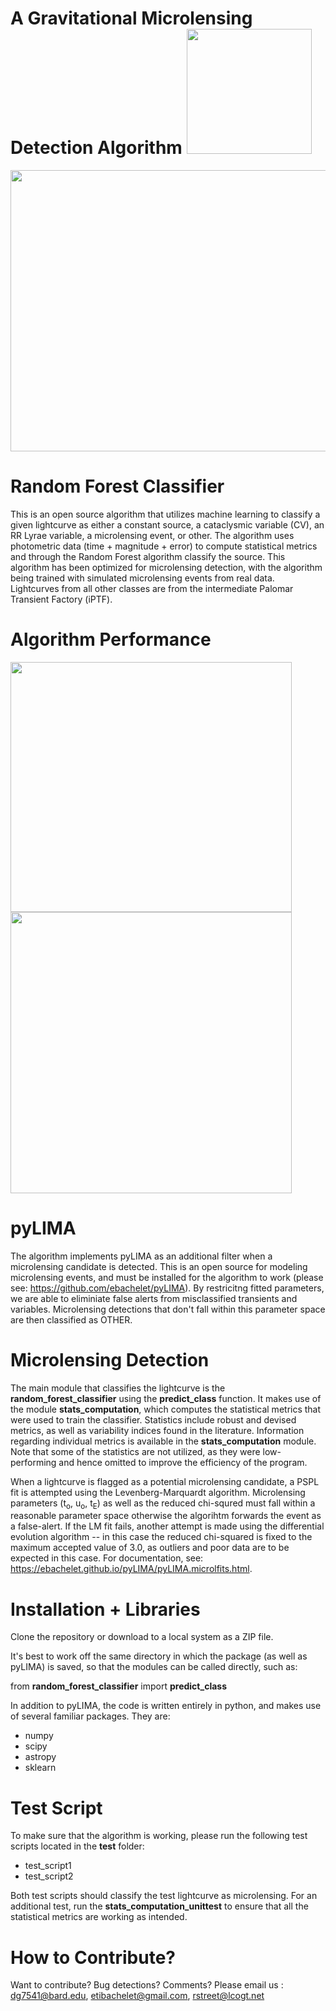 # A Gravitational Microlensing Detection Algorithm <img src="https://avatars0.githubusercontent.com/u/3358238?v=3&s=200" width="200" height="200"> 
<img src="https://user-images.githubusercontent.com/19847448/37119021-1b919c40-2224-11e8-856d-6de0e3425c83.png" width="650" height="450">


# Random Forest Classifier

This is an open source algorithm that utilizes machine learning to classify a given lightcurve as either a constant source, a cataclysmic variable (CV), an RR Lyrae variable, a microlensing event, or other. The algorithm uses photometric data (time + magnitude + error) to compute statistical metrics and through the Random Forest algorithm classify the source. This algorithm has been optimized for microlensing detection, with the algorithm being trained with simulated microlensing events from real data. Lightcurves from all other classes are from the intermediate Palomar Transient Factory (iPTF).

# Algorithm Performance
<img src="https://user-images.githubusercontent.com/19847448/36644558-fa4297f8-1a29-11e8-987b-9b1b22779c5a.png" width="450" height="400">                       <img src="https://user-images.githubusercontent.com/19847448/36644907-f044aeda-1a2e-11e8-80b6-706d83ffdcf1.png" width="450" height="450">

# pyLIMA
The algorithm implements pyLIMA as an additional filter when a microlensing candidate is detected. This is an open source for modeling microlensing events, and must be installed for the algorithm to work (please see: https://github.com/ebachelet/pyLIMA). By restricitng fitted parameters, we are able to eliminiate false alerts from misclassified transients and variables. Microlensing detections that don't fall within this parameter space are then classified as OTHER.

# Microlensing Detection
The main module that classifies the lightcurve is the **random_forest_classifier** using the **predict_class** function. It makes use of the module **stats_computation**, which computes the statistical metrics that were used to train the classifier. Statistics include robust and devised metrics, as well as variability indices found in the literature.  Information regarding individual metrics is available in the **stats_computation** module. Note that some of the statistics are not utilized, as they were low-performing and hence omitted to improve the efficiency of the program. 

When a lightcurve is flagged as a potential microlensing candidate, a PSPL fit is attempted using the Levenberg-Marquardt algorithm. Microlensing parameters (t<sub>o</sub>, u<sub>o</sub>, t<sub>E</sub>) as well as the reduced chi-squred must fall within a reasonable parameter space otherwise the algorihtm forwards the event as a false-alert. If the LM fit fails, another attempt is made using the differential evolution algorithm -- in this case the reduced chi-squared is fixed to the maximum accepted value of 3.0, as outliers and poor data are to be expected in this case. For documentation, see: https://ebachelet.github.io/pyLIMA/pyLIMA.microlfits.html.


# Installation + Libraries
Clone the repository or download to a local system as a ZIP file. 

It's best to work off the same directory in which the package (as well as pyLIMA) is saved, so that the modules can be called directly, such as: 

from **random_forest_classifier** import **predict_class**

In addition to pyLIMA, the code is written entirely in python, and makes use of several familiar packages. They are:
* numpy
* scipy
* astropy
* sklearn


# Test Script

To make sure that the algorithm is working, please run the following test scripts located in the **test** folder:

* test_script1
* test_script2

Both test scripts should classify the test lightcurve as microlensing. For an additional test, run the **stats_computation_unittest** to ensure that all the statistical metrics are working as intended.

# How to Contribute?

Want to contribute? Bug detections? Comments? Please email us : dg7541@bard.edu, etibachelet@gmail.com, rstreet@lcogt.net
